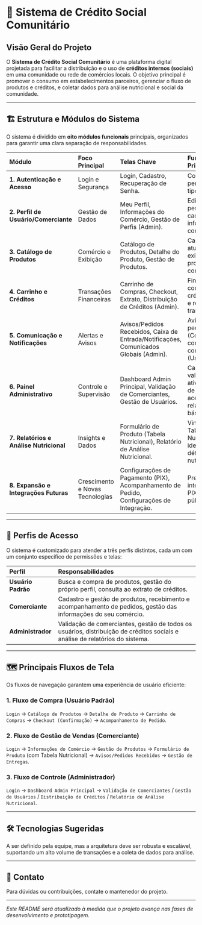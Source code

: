 # 🚀 Sistema de Crédito Social Comunitário

## Visão Geral do Projeto

O **Sistema de Crédito Social Comunitário** é uma plataforma digital projetada para facilitar a distribuição e o uso de **créditos internos (sociais)** em uma comunidade ou rede de comércios locais. O objetivo principal é promover o consumo em estabelecimentos parceiros, gerenciar o fluxo de produtos e créditos, e coletar dados para análise nutricional e social da comunidade.

---

## 🏗️ Estrutura e Módulos do Sistema

O sistema é dividido em **oito módulos funcionais** principais, organizados para garantir uma clara separação de responsabilidades.

| Módulo | Foco Principal | Telas Chave | Funcionalidade Principal |
| :--- | :--- | :--- | :--- |
| **1. Autenticação e Acesso** | Login e Segurança | Login, Cadastro, Recuperação de Senha. | Controle de permissões por tipo de usuário. |
| **2. Perfil de Usuário/Comerciante** | Gestão de Dados | Meu Perfil, Informações do Comércio, Gestão de Perfis (Admin). | Edição de dados pessoais e cadastro de informações do comércio. |
| **3. Catálogo de Produtos** | Comércio e Exibição | Catálogo de Produtos, Detalhe do Produto, Gestão de Produtos. | Cadastro, atualização e exibição de produtos para compra. |
| **4. Carrinho e Créditos** | Transações Financeiras | Carrinho de Compras, Checkout, Extrato, Distribuição de Créditos (Admin). | Finalização da compra via créditos internos e registro de transações. |
| **5. Comunicação e Notificações** | Alertas e Avisos | Avisos/Pedidos Recebidos, Caixa de Entrada/Notificações, Comunicados Globais (Admin). | Aviso de novos pedidos (Comerciante) e confirmação de compra (Usuário). |
| **6. Painel Administrativo** | Controle e Supervisão | Dashboard Admin Principal, Validação de Comerciantes, Gestão de Usuários. | Cadastro, validação, ativação/bloqueio de usuários e acesso a relatórios básicos. |
| **7. Relatórios e Análise Nutricional** | Insights e Dados | Formulário de Produto (Tabela Nutricional), Relatório de Análise Nutricional. | Vinculação de Tabela Nutricional e identificação de déficits nutricionais. |
| **8. Expansão e Integrações Futuras** | Crescimento e Novas Tecnologias | Configurações de Pagamento (PIX), Acompanhamento de Pedido, Configurações de Integração. | Preparação para integração com PIX, IA e sistemas públicos. |

---

## 👤 Perfis de Acesso

O sistema é customizado para atender a três perfis distintos, cada um com um conjunto específico de permissões e telas:

| Perfil | Responsabilidades |
| :--- | :--- |
| **Usuário Padrão** | Busca e compra de produtos, gestão do próprio perfil, consulta ao extrato de créditos. |
| **Comerciante** | Cadastro e gestão de produtos, recebimento e acompanhamento de pedidos, gestão das informações do seu comércio. |
| **Administrador** | Validação de comerciantes, gestão de todos os usuários, distribuição de créditos sociais e análise de relatórios do sistema. |

---

## 🗺️ Principais Fluxos de Tela

Os fluxos de navegação garantem uma experiência de usuário eficiente:

### 1. Fluxo de Compra (Usuário Padrão)
`Login` → `Catálogo de Produtos` → `Detalhe do Produto` → `Carrinho de Compras` → `Checkout (Confirmação)` → `Acompanhamento de Pedido`.

### 2. Fluxo de Gestão de Vendas (Comerciante)
`Login` → `Informações do Comércio` → `Gestão de Produtos` → `Formulário de Produto` (com Tabela Nutricional) → `Avisos/Pedidos Recebidos` → `Gestão de Entregas`.

### 3. Fluxo de Controle (Administrador)
`Login` → `Dashboard Admin Principal` → `Validação de Comerciantes` / `Gestão de Usuários` / `Distribuição de Créditos` / `Relatório de Análise Nutricional`.

---

## 🛠️ Tecnologias Sugeridas

A ser definido pela equipe, mas a arquitetura deve ser robusta e escalável, suportando um alto volume de transações e a coleta de dados para análise.

---

## 📝 Contato

Para dúvidas ou contribuições, contate o mantenedor do projeto.

***
*Este README será atualizado à medida que o projeto avança nas fases de desenvolvimento e prototipagem.*

